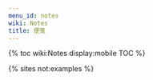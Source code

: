 ```yaml
---
menu_id: notes
wiki: Notes
title: 便笺
---
```


{% toc wiki:Notes display:mobile TOC %}

{% sites not:examples %}